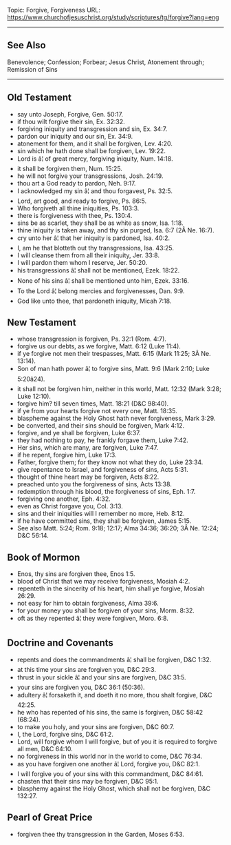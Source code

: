 Topic: Forgive, Forgiveness
URL: https://www.churchofjesuschrist.org/study/scriptures/tg/forgive?lang=eng

---

## See Also

Benevolence; Confession; Forbear; Jesus Christ, Atonement through; Remission of Sins

---

## Old Testament

- say unto Joseph, Forgive, Gen. 50:17.
- if thou wilt forgive their sin, Ex. 32:32.
- forgiving iniquity and transgression and sin, Ex. 34:7.
- pardon our iniquity and our sin, Ex. 34:9.
- atonement for them, and it shall be forgiven, Lev. 4:20.
- sin which he hath done shall be forgiven, Lev. 19:22.
- Lord is â¦ of great mercy, forgiving iniquity, Num. 14:18.
- it shall be forgiven them, Num. 15:25.
- he will not forgive your transgressions, Josh. 24:19.
- thou art a God ready to pardon, Neh. 9:17.
- I acknowledged my sin â¦ and thou forgavest, Ps. 32:5.
- Lord, art good, and ready to forgive, Ps. 86:5.
- Who forgiveth all thine iniquities, Ps. 103:3.
- there is forgiveness with thee, Ps. 130:4.
- sins be as scarlet, they shall be as white as snow, Isa. 1:18.
- thine iniquity is taken away, and thy sin purged, Isa. 6:7 (2Â Ne. 16:7).
- cry unto her â¦ that her iniquity is pardoned, Isa. 40:2.
- I, am he that blotteth out thy transgressions, Isa. 43:25.
- I will cleanse them from all their iniquity, Jer. 33:8.
- I will pardon them whom I reserve, Jer. 50:20.
- his transgressions â¦ shall not be mentioned, Ezek. 18:22.
- None of his sins â¦ shall be mentioned unto him, Ezek. 33:16.
- To the Lord â¦ belong mercies and forgivenesses, Dan. 9:9.
- God like unto thee, that pardoneth iniquity, Micah 7:18.

## New Testament

- whose transgression is forgiven, Ps. 32:1 (Rom. 4:7).
- forgive us our debts, as we forgive, Matt. 6:12 (Luke 11:4).
- if ye forgive not men their trespasses, Matt. 6:15 (Mark 11:25; 3Â Ne. 13:14).
- Son of man hath power â¦ to forgive sins, Matt. 9:6 (Mark 2:10; Luke 5:20â24).
- it shall not be forgiven him, neither in this world, Matt. 12:32 (Mark 3:28; Luke 12:10).
- forgive him? till seven times, Matt. 18:21 (D&C 98:40).
- if ye from your hearts forgive not every one, Matt. 18:35.
- blaspheme against the Holy Ghost hath never forgiveness, Mark 3:29.
- be converted, and their sins should be forgiven, Mark 4:12.
- forgive, and ye shall be forgiven, Luke 6:37.
- they had nothing to pay, he frankly forgave them, Luke 7:42.
- Her sins, which are many, are forgiven, Luke 7:47.
- if he repent, forgive him, Luke 17:3.
- Father, forgive them; for they know not what they do, Luke 23:34.
- give repentance to Israel, and forgiveness of sins, Acts 5:31.
- thought of thine heart may be forgiven, Acts 8:22.
- preached unto you the forgiveness of sins, Acts 13:38.
- redemption through his blood, the forgiveness of sins, Eph. 1:7.
- forgiving one another, Eph. 4:32.
- even as Christ forgave you, Col. 3:13.
- sins and their iniquities will I remember no more, Heb. 8:12.
- if he have committed sins, they shall be forgiven, James 5:15.
- See also Matt. 5:24; Rom. 9:18; 12:17; Alma 34:36; 36:20; 3Â Ne. 12:24; D&C 56:14.

## Book of Mormon

- Enos, thy sins are forgiven thee, Enos 1:5.
- blood of Christ that we may receive forgiveness, Mosiah 4:2.
- repenteth in the sincerity of his heart, him shall ye forgive, Mosiah 26:29.
- not easy for him to obtain forgiveness, Alma 39:6.
- for your money you shall be forgiven of your sins, Morm. 8:32.
- oft as they repented â¦ they were forgiven, Moro. 6:8.

## Doctrine and Covenants

- repents and does the commandments â¦ shall be forgiven, D&C 1:32.
- at this time your sins are forgiven you, D&C 29:3.
- thrust in your sickle â¦ and your sins are forgiven, D&C 31:5.
- your sins are forgiven you, D&C 36:1 (50:36).
- adultery â¦ forsaketh it, and doeth it no more, thou shalt forgive, D&C 42:25.
- he who has repented of his sins, the same is forgiven, D&C 58:42 (68:24).
- to make you holy, and your sins are forgiven, D&C 60:7.
- I, the Lord, forgive sins, D&C 61:2.
- Lord, will forgive whom I will forgive, but of you it is required to forgive all men, D&C 64:10.
- no forgiveness in this world nor in the world to come, D&C 76:34.
- as you have forgiven one another â¦ Lord, forgive you, D&C 82:1.
- I will forgive you of your sins with this commandment, D&C 84:61.
- chasten that their sins may be forgiven, D&C 95:1.
- blasphemy against the Holy Ghost, which shall not be forgiven, D&C 132:27.

## Pearl of Great Price

- forgiven thee thy transgression in the Garden, Moses 6:53.

